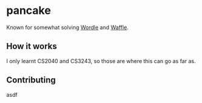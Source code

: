 # pancake

Known for somewhat solving [Wordle](https://www.nytimes.com/games/wordle/index.html) and [Waffle](https://wafflegame.net/).

## How it works

I only learnt CS2040 and CS3243, so those are where this can go as far as.

## Contributing

asdf